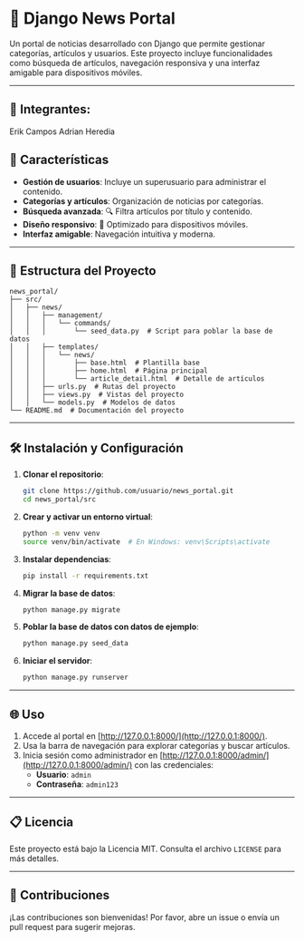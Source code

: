 # 📰 Django News Portal

Un portal de noticias desarrollado con Django que permite gestionar categorías, artículos y usuarios. Este proyecto incluye funcionalidades como búsqueda de artículos, navegación responsiva y una interfaz amigable para dispositivos móviles.

---
## 🤝 Integrantes:

Erik Campos
Adrian Heredia

## 🚀 Características

- **Gestión de usuarios**: Incluye un superusuario para administrar el contenido.
- **Categorías y artículos**: Organización de noticias por categorías.
- **Búsqueda avanzada**: 🔍 Filtra artículos por título y contenido.
- **Diseño responsivo**: 📱 Optimizado para dispositivos móviles.
- **Interfaz amigable**: Navegación intuitiva y moderna.

---

## 📂 Estructura del Proyecto

```
news_portal/
├── src/
│   ├── news/
│   │   ├── management/
│   │   │   └── commands/
│   │   │       └── seed_data.py  # Script para poblar la base de datos
│   │   ├── templates/
│   │   │   └── news/
│   │   │       ├── base.html  # Plantilla base
│   │   │       ├── home.html  # Página principal
│   │   │       └── article_detail.html  # Detalle de artículos
│   │   ├── urls.py  # Rutas del proyecto
│   │   ├── views.py  # Vistas del proyecto
│   │   └── models.py  # Modelos de datos
└── README.md  # Documentación del proyecto
```

---

## 🛠️ Instalación y Configuración

1. **Clonar el repositorio**:
   ```bash
   git clone https://github.com/usuario/news_portal.git
   cd news_portal/src
   ```

2. **Crear y activar un entorno virtual**:
   ```bash
   python -m venv venv
   source venv/bin/activate  # En Windows: venv\Scripts\activate
   ```

3. **Instalar dependencias**:
   ```bash
   pip install -r requirements.txt
   ```

4. **Migrar la base de datos**:
   ```bash
   python manage.py migrate
   ```

5. **Poblar la base de datos con datos de ejemplo**:
   ```bash
   python manage.py seed_data
   ```

6. **Iniciar el servidor**:
   ```bash
   python manage.py runserver
   ```

---

## 🌐 Uso

1. Accede al portal en [http://127.0.0.1:8000/](http://127.0.0.1:8000/).
2. Usa la barra de navegación para explorar categorías y buscar artículos.
3. Inicia sesión como administrador en [http://127.0.0.1:8000/admin/](http://127.0.0.1:8000/admin/) con las credenciales:
   - **Usuario**: `admin`
   - **Contraseña**: `admin123`

---

## 📋 Licencia

Este proyecto está bajo la Licencia MIT. Consulta el archivo `LICENSE` para más detalles.

---

## 🤝 Contribuciones

¡Las contribuciones son bienvenidas! Por favor, abre un issue o envía un pull request para sugerir mejoras.




